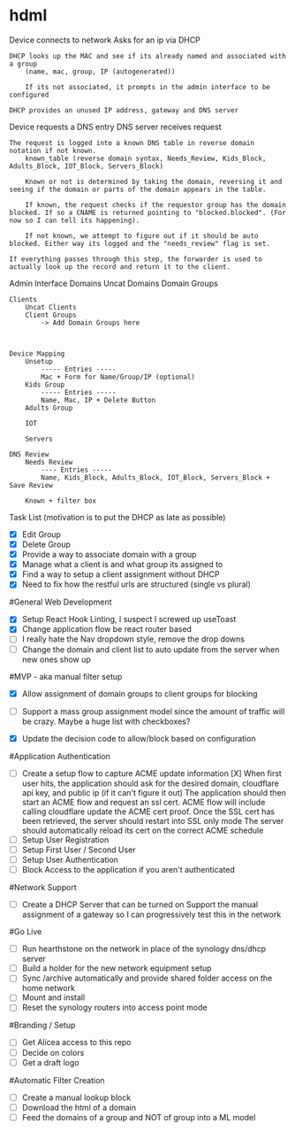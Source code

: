 # hdml

Device connects to network
    Asks for an ip via DHCP

    DHCP looks up the MAC and see if its already named and associated with a group
        (name, mac, group, IP (autogenerated))

        If its not associated, it prompts in the admin interface to be configured

    DHCP provides an unused IP address, gateway and DNS server

Device requests a DNS entry
    DNS server receives request 

    The request is logged into a known DNS table in reverse domain notation if not known.
        known_table (reverse domain syntax, Needs_Review, Kids_Block, Adults_Block, IOT_Block, Servers_Block)

        Known or not is determined by taking the domain, reversing it and seeing if the domain or parts of the domain appears in the table.

        If known, the request checks if the requestor group has the domain blocked. If so a CNAME is returned pointing to "blocked.blocked". (For now so I can tell its happening).

        If not known, we attempt to figure out if it should be auto blocked. Either way its logged and the "needs_review" flag is set.

    If everything passes through this step, the forwarder is used to actually look up the record and return it to the client.



Admin Interface
    Domains
        Uncat Domains
        Domain Groups

    Clients
        Uncat Clients
        Client Groups
            -> Add Domain Groups here



    Device Mapping
        Unsetup
            ----- Entries -----
            Mac + Form for Name/Group/IP (optional)
        Kids Group
            ----- Entries -----
            Name, Mac, IP + Delete Button
        Adults Group

        IOT

        Servers

    DNS Review
        Needs Review
            ---- Entries -----
            Name, Kids_Block, Adults_Block, IOT_Block, Servers_Block + Save Review

        Known + filter box

Task List (motivation is to put the DHCP as late as possible)
- [x] Edit Group
- [x] Delete Group
- [x] Provide a way to associate domain with a group
- [X] Manage what a client is and what group its assigned to
- [X] Find a way to setup a client assignment without DHCP
- [X] Need to fix how the restful urls are structured (single vs plural)

#General Web Development
- [X] Setup React Hook Linting, I suspect I screwed up useToast
- [X] Change application flow be react router based
- [ ] I really hate the Nav dropdown style, remove the drop downs
- [ ] Change the domain and client list to auto update from the server when new ones show up

#MVP - aka manual filter setup
- [X] Allow assignment of domain groups to client groups for blocking
- [ ] Support a mass group assignment model since the amount of traffic will be crazy.
        Maybe a huge list with checkboxes?
- [X] Update the decision code to allow/block based on configuration



#Application Authentication
- [ ] Create a setup flow to capture ACME update information
        [X] When first user hits, the application should ask for the desired domain, cloudflare api key, and public ip (if it can't figure it out)
        The application should then start an ACME flow and request an ssl cert.
            ACME flow will include calling cloudflare update the ACME cert proof.
        Once the SSL cert has been retrieved, the server should restart into SSL only mode
        The server should automatically reload its cert on the correct ACME schedule
- [ ] Setup User Registration
- [ ] Setup First User / Second User
- [ ] Setup User Authentication
- [ ] Block Access to the application if you aren't authenticated

#Network Support
- [ ] Create a DHCP Server that can be turned on
        Support the manual assignment of a gateway so I can progressively test this in the network



#Go Live
- [ ] Run hearthstone on the network in place of the synology dns/dhcp server
- [ ] Build a holder for the new network equipment setup
- [ ] Sync /archive automatically and provide shared folder access on the home network
- [ ] Mount and install
- [ ] Reset the synology routers into access point mode

#Branding / Setup
- [ ] Get Alicea access to this repo
- [ ] Decide on colors
- [ ] Get a draft logo

#Automatic Filter Creation
- [ ] Create a manual lookup block
- [ ] Download the html of a domain
- [ ] Feed the domains of a group and NOT of group into a ML model